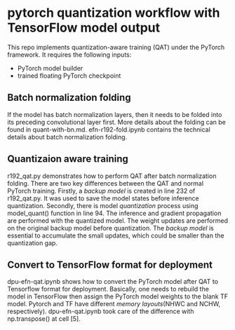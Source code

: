 # pytorch quantization workflow with TensorFlow model output
This repo implements quantization-aware training (QAT) under the PyTorch framework.
It requires the following inputs:
- PyTorch model builder
- trained floating PyTorch checkpoint 

## Batch normalization folding
If the model has batch normalization layers, then it needs to be folded into its preceding convolutional layer first.
More details about the folding can be found in quant-with-bn.md.
efn-r192-fold.ipynb contains the technical details about batch normalization folding.


## Quantizaion aware training 
r192_qat.py demonstrates how to perform QAT after batch normalization folding. 
There are two key differences between the QAT and normal PyTorch training.
Firstly, a *backup model* is created in line 232 of r192_qat.py.
It was used to save the model states before inference quantization.
Secondly, there is model *quantization* process using model_quant() function in line 94.
The inference and gradient propagation are performed with the quantized model.
The weight updates are performed on the original backup model before quantization.
The *backup model* is essential to accumulate the small updates,  which could be smaller than the quantization gap.

## Convert to TensorFlow format for deployment
dpu-efn-qat.ipynb shows how to convert the PyTorch model after QAT to Tensorflow format for deployment.
Basically, one needs to rebuild the model in TensorFlow then assign the PyTorch model weights to the blank TF model.
Pytorch and TF have different *memory layouts*(NHWC and NCHW, respectively).
dpu-efn-qat.ipynb took care of the difference with np.transpose() at cell [5].